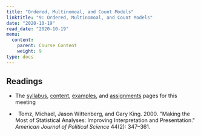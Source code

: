 ```yaml
---
title: "Ordered, Multinomoal, and Count Models"
linktitle: "9: Ordered, Multinomoal, and Count Models"
date: "2020-10-19"
read_date: "2020-10-19"
menu:
  content:
    parent: Course Content
    weight: 9
type: docs
---
```


## Readings

- The [syllabus](/syllabus/), [content](/content/), [examples](/example/), and [assignments](/assigment/) pages for this meeting

- <i class="fas fa-newspaper"></i> &nbsp; Tomz, Michael, Jason Wittenberg, and Gary King. 2000. "Making the Most of Statistical Analyses: Improving Interpretation and Presentation." <em>American Journal of Political Science</em> 44(2): 347–361.